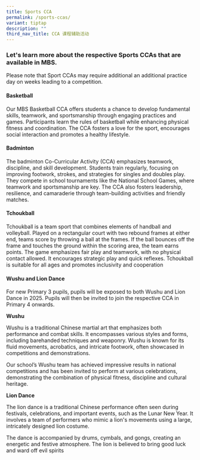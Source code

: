 ```yaml
---
title: Sports CCA
permalink: /sports-ccas/
variant: tiptap
description: ""
third_nav_title: CCA 课程辅助活动
---
```

<h4></h4>
<h3>Let's learn more about the respective Sports CCAs that are available in MBS.</h3>
<p></p>
<p>Please note that Sport CCAs may require additional an additional practice
day on weeks leading to a competition.</p>
<p></p>
<h4>Basketball</h4>
<p>Our MBS Basketball CCA offers students a chance to develop fundamental
skills, teamwork, and sportsmanship through engaging practices and games.
Participants learn the rules of basketball while enhancing physical fitness
and coordination. The CCA fosters a love for the sport, encourages social
interaction and promotes a healthy lifestyle.</p>
<p></p>
<h4>Badminton</h4>
<p>The badminton Co-Curricular Activity (CCA) emphasizes teamwork, discipline,
and skill development. Students train regularly, focusing on improving
footwork, strokes, and strategies for singles and doubles play. They compete
in school tournaments like the National School Games, where teamwork and
sportsmanship are key. The CCA also fosters leadership, resilience, and
camaraderie through team-building activities and friendly matches.</p>
<p></p>
<h4>Tchoukball</h4>
<p>Tchoukball is a team sport that combines elements of handball and volleyball.
Played on a rectangular court with two rebound frames at either end, teams
score by throwing a ball at the frames. If the ball bounces off the frame
and touches the ground within the scoring area, the team earns points.
The game emphasizes fair play and teamwork, with no physical contact allowed.
It encourages strategic play and quick reflexes. Tchoukball is suitable
for all ages and promotes inclusivity and cooperation</p>
<p></p>
<h4>Wushu and Lion Dance</h4>
<p>For new Primary 3 pupils, pupils will be exposed to both Wushu and Lion
Dance in 2025. Pupils will then be invited to join the respective CCA in
Primary 4 onwards.</p>
<p><strong>Wushu</strong>
</p>
<p>Wushu is a traditional Chinese martial art that emphasizes both performance
and combat skills. It encompasses various styles and forms, including barehanded
techniques and weaponry. Wushu is known for its fluid movements, acrobatics,
and intricate footwork, often showcased in competitions and demonstrations.</p>
<p>Our school’s Wushu team has achieved impressive results in national competitions
and has been invited to perform at various celebrations, demonstrating
the combination of physical fitness, discipline and cultural heritage.</p>
<p><strong>Lion Dance</strong>
</p>
<p>The lion dance is a traditional Chinese performance often seen during
festivals, celebrations, and important events, such as the Lunar New Year.
It involves a team of performers who mimic a lion's movements using a large,
intricately designed lion costume.</p>
<p>The dance is accompanied by drums, cymbals, and gongs, creating an energetic
and festive atmosphere. The lion is believed to bring good luck and ward
off evil spirits</p>
<p></p>
<h4></h4>
<p></p>